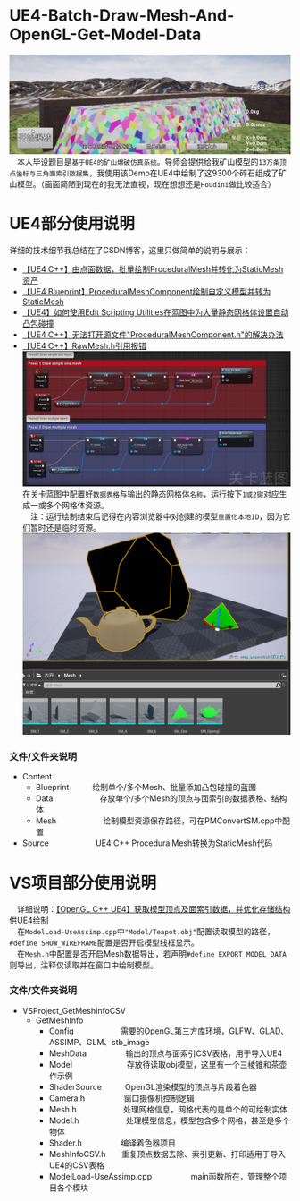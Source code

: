 # UE4-Batch-Draw-Mesh-And-OpenGL-Get-Model-Data
![Draw9300Meshes](https://github.com/ColorGalaxy/UE4-Batch-Draw-Mesh-And-OpenGL-Get-Model-Data/raw/master/Screenshot/Draw9300Meshes.png)<br>
　本人毕设题目是`基于UE4的矿山爆破仿真系统`。导师会提供给我矿山模型的`13万条顶点坐标与三角面索引数据集`，我使用该Demo在UE4中绘制了这9300个碎石组成了矿山模型。（画面简陋到现在的我无法直视，现在想想还是`Houdini`做比较适合）<br>
# UE4部分使用说明
详细的技术细节我总结在了CSDN博客，这里只做简单的说明与展示：<br>
* [【UE4 C++】由点面数据，批量绘制ProceduralMesh并转化为StaticMesh资产](https://blog.csdn.net/qq_31788759/article/details/104092692)<br>
* [【UE4 Blueprint】ProceduralMeshComponent绘制自定义模型并转为StaticMesh](https://blog.csdn.net/qq_31788759/article/details/104088427)<br>
* [【UE4】如何使用Edit Scripting Utilities在蓝图中为大量静态网格体设置自动凸包碰撞](https://blog.csdn.net/qq_31788759/article/details/88824558)<br>
* [【UE4 C++】无法打开源文件"ProceduralMeshComponent.h"的解决办法](https://blog.csdn.net/qq_31788759/article/details/104088427)<br>
* [【UE4 C++】RawMesh.h引用报错](https://blog.csdn.net/qq_31788759/article/details/104092656)<br>
![Instructions](https://github.com/ColorGalaxy/UE4-Batch-Draw-Mesh-And-OpenGL-Get-Model-Data/raw/master/Screenshot/Instructions.png)<br>
在关卡蓝图中配置好`数据表格`与输出的静态网格体`名称`，运行按下`1或2键`对应生成一或多个网格体资源。<br>
　注：运行绘制结束后记得在内容浏览器中对创建的模型`重置化本地ID`，因为它们暂时还是临时资源。<br>
![UEDrawMeshes](https://github.com/ColorGalaxy/UE4-Batch-Draw-Mesh-And-OpenGL-Get-Model-Data/raw/master/Screenshot/UEDrawMeshes.png)<br>
### 文件/文件夹说明
* Content
  * Blueprint　　　绘制单个/多个Mesh、批量添加凸包碰撞的蓝图<br>
  * Data　　　　　　存放单个/多个Mesh的顶点与面索引的数据表格、结构体<br>
  * Mesh　　　　　　绘制模型资源保存路径，可在PMConvertSM.cpp中配置<br>
* Source　　　　　　UE4 C++ ProceduralMesh转换为StaticMesh代码<br>
# VS项目部分使用说明
　详细说明：[【OpenGL C++ UE4】获取模型顶点及面索引数据，并优化存储结构供UE4绘制](https://blog.csdn.net/qq_31788759/article/details/104476953)<br>
　在`ModelLoad-UseAssimp.cpp`中`"Model/Teapot.obj"`配置读取模型的路径，`#define SHOW_WIREFRAME`配置是否开启模型线框显示。<br>
　在`Mesh.h`中配置是否开启Mesh数据导出，若声明`#define EXPORT_MODEL_DATA`则导出，注释仅读取并在窗口中绘制模型。<br>
### 文件/文件夹说明<br>
* VSProject_GetMeshInfoCSV<br>
  * GetMeshInfo<br>
    * Config　　　　　　需要的OpenGL第三方库环境，GLFW、GLAD、ASSIMP、GLM、stb_image<br>
    * MeshData　　　　　输出的顶点与面索引CSV表格，用于导入UE4<br>
    * Model　　　　　　　存放待读取obj模型，这里有一个三棱锥和茶壶作示例<br>
    * ShaderSource　　　OpenGL渲染模型的顶点与片段着色器<br>
    * Camera.h　　　　　窗口摄像机控制逻辑<br>
    * Mesh.h　　　　　　处理网格信息，网格代表的是单个的可绘制实体<br>
    * Model.h　　　　　　处理模型信息，模型包含多个网格，甚至是多个物体<br>
    * Shader.h　　　　　编译着色器项目<br>
    * MeshInfoCSV.h　　重复顶点数据去除、索引更新、打印适用于导入UE4的CSV表格<br>
    * ModelLoad-UseAssimp.cpp　　　　　main函数所在，管理整个项目各个模块<br>
    
